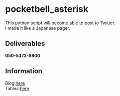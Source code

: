 # pocketbell_asterisk
This python script will become able to post to Twitter.   
I made it like a Japanese pager.


## Deliverables
**050-5373-8900**

## Information
Blog:[here](https://yoneyan.dev/tech/asterisk/like-pocketbell-for-asterisk/)  
Tables:[here](https://ポケベル.あちゃー.com)
